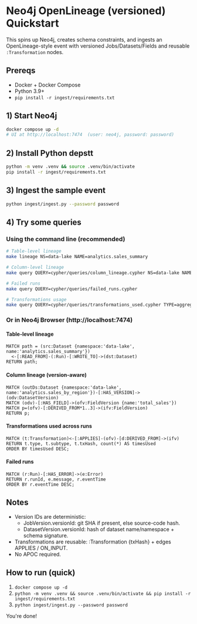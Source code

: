 # Neo4j OpenLineage (versioned) Quickstart

This spins up Neo4j, creates schema constraints, and ingests an OpenLineage-style event
with versioned Jobs/Datasets/Fields and reusable `:Transformation` nodes.

## Prereqs
- Docker + Docker Compose
- Python 3.9+
- `pip install -r ingest/requirements.txt`

## 1) Start Neo4j
```bash
docker compose up -d
# UI at http://localhost:7474  (user: neo4j, password: password)
```

## 2) Install Python depstt
```bash
python -m venv .venv && source .venv/bin/activate
pip install -r ingest/requirements.txt
```

## 3) Ingest the sample event
```bash
python ingest/ingest.py --password password
```

## 4) Try some queries

### Using the command line (recommended)
```bash
# Table-level lineage
make lineage NS=data-lake NAME=analytics.sales_summary

# Column-level lineage
make query QUERY=cypher/queries/column_lineage.cypher NS=data-lake NAME=analytics.sales_by_region FIELD=total_sales

# Failed runs
make query QUERY=cypher/queries/failed_runs.cypher

# Transformations usage
make query QUERY=cypher/queries/transformations_used.cypher TYPE=aggregation SUBTYPE=sum
```

### Or in Neo4j Browser (http://localhost:7474)

#### Table-level lineage
```cypher
MATCH path = (src:Dataset {namespace:'data-lake', name:'analytics.sales_summary'})
  <-[:READ_FROM]-(:Run)-[:WROTE_TO]->(dst:Dataset)
RETURN path;
```

#### Column lineage (version-aware)
```cypher
MATCH (outDs:Dataset {namespace:'data-lake', name:'analytics.sales_by_region'})-[:HAS_VERSION]->(odv:DatasetVersion)
MATCH (odv)-[:HAS_FIELD]->(ofv:FieldVersion {name:'total_sales'})
MATCH p=(ofv)-[:DERIVED_FROM*1..3]->(ifv:FieldVersion)
RETURN p;
```

#### Transformations used across runs
```cypher
MATCH (t:Transformation)<-[:APPLIES]-(ofv)-[d:DERIVED_FROM]->(ifv)
RETURN t.type, t.subtype, t.txHash, count(*) AS timesUsed
ORDER BY timesUsed DESC;
```

#### Failed runs
```cypher
MATCH (r:Run)-[:HAS_ERROR]->(e:Error)
RETURN r.runId, e.message, r.eventTime
ORDER BY r.eventTime DESC;
```

## Notes
- Version IDs are deterministic:
  - JobVersion.versionId: git SHA if present, else source-code hash.
  - DatasetVersion.versionId: hash of dataset name/namespace + schema signature.
- Transformations are reusable: :Transformation {txHash} + edges APPLIES / ON_INPUT.
- No APOC required.

## How to run (quick)

1) `docker compose up -d`  
2) `python -m venv .venv && source .venv/bin/activate && pip install -r ingest/requirements.txt`  
3) `python ingest/ingest.py --password password`  

You're done! 